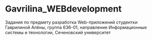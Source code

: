 # Gavrilina_WEBdevelopment
Задания по предмету разработка Web-приложений студентки Гаврилиной Алёны, группа 636-01, направление Информационные системы и технологии, Сеченовский университет
